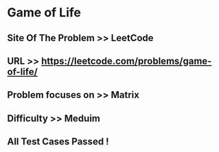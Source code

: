 # Game of Life

## Site Of The Problem >> LeetCode

## URL >> https://leetcode.com/problems/game-of-life/

## Problem focuses on >> Matrix

## Difficulty >> Meduim

## All Test Cases Passed !


